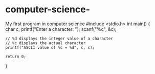 # computer-science-
My first  program  in computer science 
#include <stdio.h>
int main() {  
    char c;
    printf("Enter a character: ");
    scanf("%c", &c);  
    
    // %d displays the integer value of a character
    // %c displays the actual character
    printf("ASCII value of %c = %d", c, c);
    
    return 0;
}
